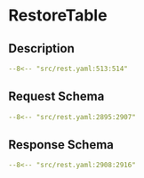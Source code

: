 # RestoreTable

## Description

```yaml
--8<-- "src/rest.yaml:513:514"
```

## Request Schema

```yaml
--8<-- "src/rest.yaml:2895:2907"
```

## Response Schema

```yaml
--8<-- "src/rest.yaml:2908:2916"
```